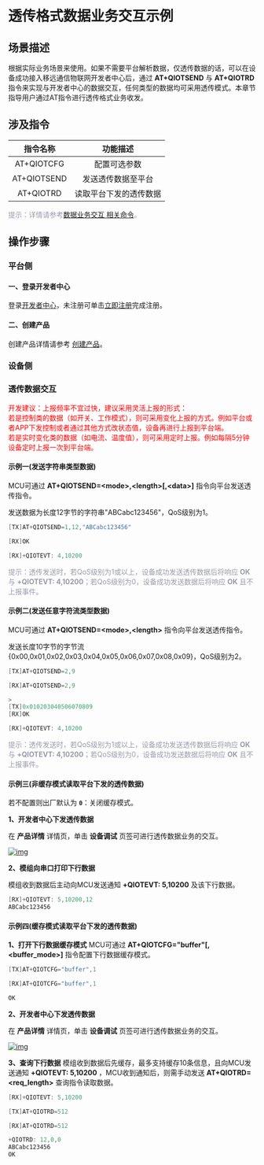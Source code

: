 # 透传格式数据业务交互示例
## **场景描述**
根据实际业务场景来使用。如果不需要平台解析数据，仅透传数据的话，可以在设备成功接入移远通信物联网开发者中心后，通过 __AT+QIOTSEND__ 与 __AT+QIOTRD__ 指令来实现与开发者中心的数据交互，任何类型的数据均可采用透传模式。本章节指导用户通过AT指令进行透传格式业务收发。



## **涉及指令**

|  指令名称   |        功能描述        |
| :---------: | :--------------------: |
| AT+QIOTCFG  |      配置可选参数      |
| AT+QIOTSEND |   发送透传数据至平台   |
|  AT+QIOTRD  | 读取平台下发的透传数据 |

<span style='color:#999AAA'>提示：详情请参考[数据业务交互 相关命令](/deviceDevelop/DeviceAccessPlan/cellular/AT/API/cellular-at-04)。</span>



## **操作步骤**
### **平台侧**
#### **一、登录开发者中心**

登录<a href="https://iot.quectelcn.com" target="_blank">开发者中心</a>，未注册可单击<a href="https://iot.quectelcn.com/registerType" target="_blank">立即注册</a>完成注册。

#### **二、创建产品** 

<!-- 透传数据业务的交互需要在创建产品时选择 __透传/自定义__ 协议。 

<a data-fancybox title="img" href="/zh/deviceDevelop/cellular/QuecOpen/resource/data/SeriaNet/Example-01.png">![img](/zh/deviceDevelop/cellular/QuecOpen/resource/data/SeriaNet/Example-01.png)</a> -->

创建产品详情请参考 [创建产品](/deviceDevelop/DeviceAccessPlan/speediness-01)。

### **设备侧**

### **透传数据交互**

<span style="color:#FF0000">开发建议：上报频率不宜过快，建议采用灵活上报的形式： <br>
若是控制类的数据（如开关、工作模式），则可采用变化上报的方式。例如平台或者APP下发控制或者通过其他方式改状态值，设备再进行上报到平台端。 <br>
若是实时变化类的数据（如电流、温度值），则可采用定时上报。例如每隔5分钟设备定时上报一次到平台端。</span>



#### **示例一(发送字符串类型数据)**
MCU可通过 __AT+QIOTSEND=\<mode\>,\<length\>[,\<data\>]__ 指令向平台发送透传指令。

发送数据为长度12字节的字符串"ABCabc123456"，QoS级别为1。

```c
[TX]AT+QIOTSEND=1,12,"ABCabc123456"

[RX]OK

[RX]+QIOTEVT: 4,10200
```

<span style='color:#999AAA'>提示：透传发送时，若QoS级别为1或以上，设备成功发送透传数据后将响应 __OK__ 与 __+QIOTEVT: 4,10200__；若QoS级别为0，设备成功发送数据后将响应 __OK__ 且不上报事件。 </span>

 

#### **示例二(发送任意字符流类型数据)**
MCU可通过 __AT+QIOTSEND=\<mode\>,\<length\>__ 指令向平台发送透传指令。

发送长度10字节的字节流{0x00,0x01,0x02,0x03,0x04,0x05,0x06,0x07,0x08,0x09}，QoS级别为2。

```c
[TX]AT+QIOTSEND=2,9

[RX]AT+QIOTSEND=2,9

> 
[TX]0x010203040506070809
[RX]OK

[RX]+QIOTEVT: 4,10200
```

<span style='color:#999AAA'>提示：透传发送时，若QoS级别为1或以上，设备成功发送透传数据后将响应 __OK__ 与 __+QIOTEVT: 4,10200__；若QoS级别为0，设备成功发送数据后将响应 __OK__ 且不上报事件。 </span>

 

#### **示例三(非缓存模式读取平台下发的透传数据)**
若不配置则出厂默认为 __`0`__：关闭缓存模式。

__1、开发者中心下发透传数据__

在 __产品详情__ 详情页，单击 __设备调试__ 页签可进行透传数据业务的交互。

<a data-fancybox title="img" href="/zh/deviceDevelop/develop/data/SeriaNet/Example-02.png">![img](/zh/deviceDevelop/develop/data/SeriaNet/Example-02.png)</a>

__2、模组向串口打印下行数据__

模组收到数据后主动向MCU发送通知 __+QIOTEVT: 5,10200__ 及该下行数据。

```c
[RX]+QIOTEVT: 5,10200,12
ABCabc123456
```

#### **示例四(缓存模式读取平台下发的透传数据)**

__1、打开下行数据缓存模式__
MCU可通过 __AT+QIOTCFG="buffer"[,<buffer_mode>]__ 指令配置下行数据缓存模式。

```c
[TX]AT+QIOTCFG="buffer",1

[RX]AT+QIOTCFG="buffer",1

OK
```
__2、开发者中心下发透传数据__

在 __产品详情__ 详情页，单击 __设备调试__ 页签可进行透传数据业务的交互。

<a data-fancybox title="img" href="/zh/deviceDevelop/develop/data/SeriaNet/Example-02.png">![img](/zh/deviceDevelop/develop/data/SeriaNet/Example-02.png)</a>

__3、查询下行数据__
模组收到数据后先缓存，最多支持缓存10条信息，且向MCU发送通知 __+QIOTEVT: 5,10200__ ，MCU收到通知后，则需手动发送 __AT+QIOTRD=\<req_length\>__ 查询指令读取数据。

```c
[RX]+QIOTEVT: 5,10200

[TX]AT+QIOTRD=512

[RX]AT+QIOTRD=512

+QIOTRD: 12,0,0
ABCabc123456
OK
```

 
